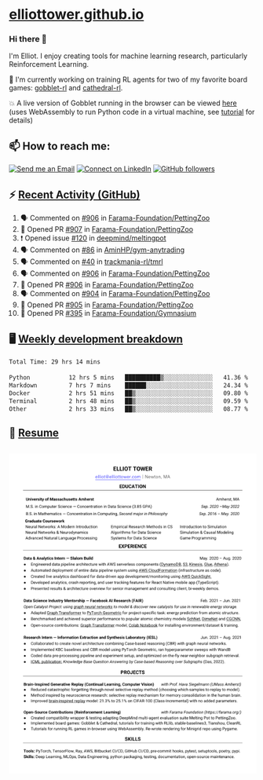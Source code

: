 # [elliottower.github.io](https://github.com/elliottower/elliottower.github.io)

### Hi there 👋

I'm Elliot. I enjoy creating tools for machine learning research, particularly Reinforcement Learning. 

🚀 I'm currently working on training RL agents for two of my favorite board games: [gobblet-rl](https://github.com/elliottower/gobblet-rl) and [cathedral-rl](https://github.com/elliottower/cathedral-rl). 

💥 A live version of Gobblet running in the browser can be viewed [here](https://elliottower.github.io/gobblet-rl/) (uses WebAssembly to run Python code in a virtual machine, see [tutorial](https://github.com/elliottower/gobblet-rl/blob/main/tutorials/WebAssembly/web_assembly.md) for details)


## 📫 How to reach me:

 [![Send me an Email](https://img.shields.io/badge/email-elliot%40elliottower.com-blue)](mailto:elliot@elliottower.com)
 [![Connect on LinkedIn](https://img.shields.io/badge/--linkedin?label=LinkedIn&logo=LinkedIn&style=social)](https://www.linkedin.com/in/elliot-tower)
 [![GitHub followers](https://img.shields.io/github/followers/elliottower?style=social)](https://github.com/elliottower/)
 

## ⚡ [Recent Activity (GitHub)](https://github.com/elliottower)

<!--START_SECTION:activity-->
1. 🗣 Commented on [#906](https://github.com/Farama-Foundation/PettingZoo/issues/906) in [Farama-Foundation/PettingZoo](https://github.com/Farama-Foundation/PettingZoo)
2. 💪 Opened PR [#907](https://github.com/Farama-Foundation/PettingZoo/pull/907) in [Farama-Foundation/PettingZoo](https://github.com/Farama-Foundation/PettingZoo)
3. ❗️ Opened issue [#120](https://github.com/deepmind/meltingpot/issues/120) in [deepmind/meltingpot](https://github.com/deepmind/meltingpot)
4. 🗣 Commented on [#86](https://github.com/AminHP/gym-anytrading/issues/86) in [AminHP/gym-anytrading](https://github.com/AminHP/gym-anytrading)
5. 🗣 Commented on [#40](https://github.com/trackmania-rl/tmrl/issues/40) in [trackmania-rl/tmrl](https://github.com/trackmania-rl/tmrl)
6. 🗣 Commented on [#906](https://github.com/Farama-Foundation/PettingZoo/issues/906) in [Farama-Foundation/PettingZoo](https://github.com/Farama-Foundation/PettingZoo)
7. 💪 Opened PR [#906](https://github.com/Farama-Foundation/PettingZoo/pull/906) in [Farama-Foundation/PettingZoo](https://github.com/Farama-Foundation/PettingZoo)
8. 🗣 Commented on [#904](https://github.com/Farama-Foundation/PettingZoo/issues/904) in [Farama-Foundation/PettingZoo](https://github.com/Farama-Foundation/PettingZoo)
9. 💪 Opened PR [#905](https://github.com/Farama-Foundation/PettingZoo/pull/905) in [Farama-Foundation/PettingZoo](https://github.com/Farama-Foundation/PettingZoo)
10. 💪 Opened PR [#395](https://github.com/Farama-Foundation/Gymnasium/pull/395) in [Farama-Foundation/Gymnasium](https://github.com/Farama-Foundation/Gymnasium)
<!--END_SECTION:activity-->


## 🖥️ [Weekly development breakdown](https://wakatime.com/@elliottower)
<!--START_SECTION:waka-->

```text
Total Time: 29 hrs 14 mins

Python           12 hrs 5 mins   ██████████▒░░░░░░░░░░░░░░   41.36 %
Markdown         7 hrs 7 mins    ██████░░░░░░░░░░░░░░░░░░░   24.34 %
Docker           2 hrs 51 mins   ██▒░░░░░░░░░░░░░░░░░░░░░░   09.80 %
Terminal         2 hrs 48 mins   ██▒░░░░░░░░░░░░░░░░░░░░░░   09.59 %
Other            2 hrs 33 mins   ██▒░░░░░░░░░░░░░░░░░░░░░░   08.77 %
```

<!--END_SECTION:waka-->


## 📄 [Resume](https://elliottower.github.io/src/pdf/resume.pdf)

<!-- PDF-TO-MARKDOWN:START -->
![Page 1](src/png/page1.png "Page 1")
---
<!-- PDF-TO-MARKDOWN:END -->
